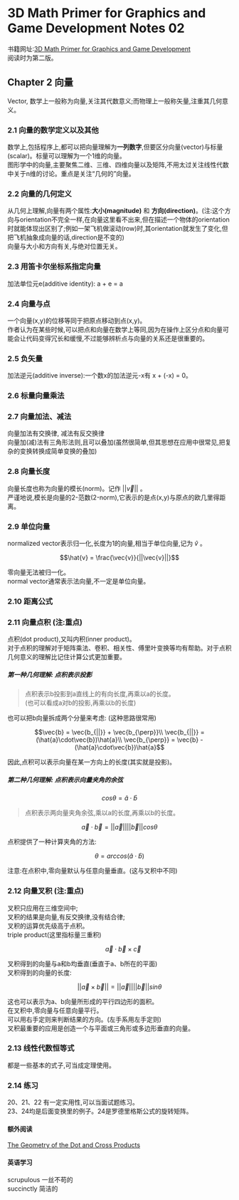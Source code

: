 # 3D Math Primer for Graphics and Game Development Notes 02
书籍网址:[3D Math Primer for Graphics and Game Development](https://gamemath.com/book/)  
阅读时为第二版。  
## Chapter 2 向量  
Vector, 数学上一般称为向量,关注其代数意义;而物理上一般称矢量,注重其几何意义。  
### 2.1 向量的数学定义以及其他  
数学上,包括程序上,都可以把向量理解为**一列数字**,但要区分向量(vector)与标量(scalar)。标量可以理解为一个1维的向量。  
图形学中的向量,主要聚焦二维、三维、四维向量以及矩阵,不用太过关注线性代数中关于n维的讨论。重点是关注“几何的”向量。  
### 2.2 向量的几何定义  
从几何上理解,向量有两个属性:**大小(magnitude)** 和 **方向(direction)**。(注:这个方向与orientation不完全一样,在向量这里看不出来,但在描述一个物体的orientation时就能体现出区别了;例如一架飞机做滚动(row)时,其orientation就发生了变化,但把飞机抽象成向量的话,direction是不变的)  
向量与大小和方向有关,与绝对位置无关。  
### 2.3 用笛卡尔坐标系指定向量  
加法单位元e(additive identity): a + e = a  
### 2.4 向量与点  
一个向量(x,y)的位移等同于把原点移动到点(x,y)。  
作者认为在某些时候,可以把点和向量在数学上等同,因为在操作上区分点和向量可能会让代码变得冗长和缓慢,不过能够辨析点与向量的关系还是很重要的。
### 2.5 负矢量
加法逆元(additive inverse):一个数x的加法逆元-x有 x + (-x) = 0。
### 2.6 标量向量乘法
### 2.7 向量加法、减法
向量加法有交换律, 减法有反交换律  
向量加(减)法有三角形法则,且可以叠加(虽然很简单,但其思想在应用中很常见,把复杂的变换转换成简单变换的叠加)  
### 2.8 向量长度
向量长度也称为向量的模长(norm)。记作 $||\vec{v}||$ 。  
严谨地说,模长是向量的2-范数(2-norm),它表示的是点(x,y)与原点的欧几里得距离。  
### 2.9 单位向量
normalized vector表示归一化,长度为1的向量,相当于单位向量,记为 $\hat{v}$ 。  
```math
\hat{v} = \frac{\vec{v}}{||\vec{v}||}
```
零向量无法被归一化。  
normal vector通常表示法向量,不一定是单位向量。
### 2.10 距离公式  
### 2.11 向量点积 (注:重点)  
点积(dot product),又叫内积(inner product)。  
对于点积的理解对于矩阵乘法、卷积、相关性、傅里叶变换等均有帮助。对于点积几何意义的理解比记住计算公式更加重要。  
##### 第一种几何理解: 点积表示投影
> 点积表示b投影到a直线上的有向长度,再乘以a的长度。  
(也可以看成a对b的投影,再乘以b的长度)

也可以把b向量拆成两个分量来考虑: (这种思路很常用)  
```math
\vec{b} = \vec{b_{||}} + \vec{b_{\perp}}\\
\vec{b_{||}} = (\hat{a}\cdot\vec{b})\hat{a}\\
\vec{b_{\perp}} = \vec{b} - (\hat{a}\cdot\vec{b})\hat{a}
```
因此,点积可以表示向量在某一方向上的长度(其实就是投影)。  
##### 第二种几何理解: 点积表示向量夹角的余弦  
```math
cos\theta=\hat{a}\cdot\hat{b}
```
> 点积表示两向量夹角余弦,乘以a的长度,再乘以b的长度。  
```math
\vec{a} \cdot \vec{b} = ||\vec{a}||||\vec{b}||cos\theta
```
点积提供了一种计算夹角的方法:  
```math
\theta = arccos(\hat{a}\cdot\hat{b})
```
注意:在点积中,零向量默认与任意向量垂直。(这与叉积中不同)  
### 2.12 向量叉积 (注:重点)  
叉积只应用在三维空间中;  
叉积的结果是向量,有反交换律,没有结合律;  
叉积的运算优先级高于点积。  
triple product(这里指标量三重积)  
```math
\quad\vec{a}\cdot\vec{b}\times\vec{c}
```
叉积得到的向量与a和b均垂直(垂直于a、b所在的平面)  
叉积得到的向量的长度:  
```math
||\vec{a}\times\vec{b}|| = ||\vec{a}||||\vec{b}||sin\theta
```
这也可以表示为a、b向量所形成的平行四边形的面积。  
在叉积中,零向量与任意向量平行。  
可以用右手定则来判断结果的方向。(左手系用左手定则)  
叉积最重要的应用是创造一个与平面或三角形或多边形垂直的向量。  
### 2.13 线性代数恒等式  
都是一些基本的式子,可当成定理使用。  
### 2.14 练习  
20、21、22 有一定实用性,可以当面试题练习。  
23、24均是后面变换里的例子。24是罗德里格斯公式的旋转矩阵。  
#### 额外阅读
[The Geometry of the Dot and Cross Products](https://maa.org/sites/default/files/images/upload_library/4/vol6/Dray2/Dray.pdf)  
#### 英语学习
scrupulous 一丝不苟的  
succinctly 简洁的
